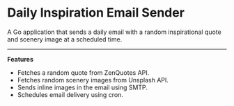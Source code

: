 # Daily Inspiration Email Sender

A Go application that sends a daily email with a random inspirational quote and scenery image at a scheduled time.

---

**Features**
- Fetches a random quote from ZenQuotes API.
- Fetches random scenery images from Unsplash API.
- Sends inline images in the email using SMTP.
- Schedules email delivery using cron.
